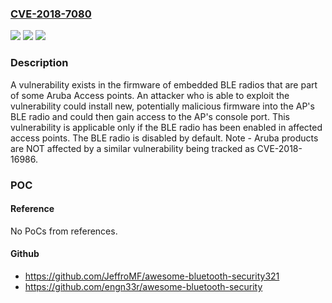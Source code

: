 ### [CVE-2018-7080](https://cve.mitre.org/cgi-bin/cvename.cgi?name=CVE-2018-7080)
![](https://img.shields.io/static/v1?label=Product&message=Aruba%20Access%20Points&color=blue)
![](https://img.shields.io/static/v1?label=Version&message=AP-3xx%20and%20IAP-3xx%20series%20access%20points%2C%20AP-203R%2C%20AP-203RP%2C%20ArubaOS%206.4.4.x%20prior%20to%206.4.4.20%2C%20ArubaOS%206.5.3.x%20prior%20to%206.5.3.9%2C%20ArubaOS%206.5.4.x%20prior%20to%206.5.4.9%2C%20ArubaOS%208.x%20prior%20to%208.2.2.2%2C%20ArubaOS%208.3.x%20prior%20to%208.3.0.4%20&color=brightgreen)
![](https://img.shields.io/static/v1?label=Vulnerability&message=remote%20access%20restriction%20bypass&color=brightgreen)

### Description

A vulnerability exists in the firmware of embedded BLE radios that are part of some Aruba Access points. An attacker who is able to exploit the vulnerability could install new, potentially malicious firmware into the AP's BLE radio and could then gain access to the AP's console port. This vulnerability is applicable only if the BLE radio has been enabled in affected access points. The BLE radio is disabled by default. Note - Aruba products are NOT affected by a similar vulnerability being tracked as CVE-2018-16986.

### POC

#### Reference
No PoCs from references.

#### Github
- https://github.com/JeffroMF/awesome-bluetooth-security321
- https://github.com/engn33r/awesome-bluetooth-security

